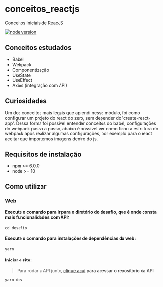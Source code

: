 # conceitos_reactjs
Conceitos iniciais de ReacJS

[![node version](https://img.shields.io/node/v/react)](https://img.shields.io/node/v/react)
<br>

## Conceitos estudados
- Babel
- Webpack
- Componentização
- UseState
- UseEffect
- Axios (integração com API)

## Curiosidades

Um dos conceitos mais legais que aprendi nesse módulo, foi como configurar um projeto do react do zero, sem depender do 'create-react-app'. 
Dessa forma foi possível entender conceitos do babel, configurações do webpack passo a passo, 
abaixo é possível ver como ficou a estrutura do webpack após realizar algumas configurações, por exemplo para o react aceitar que importemos imagens dentro do js.

## Requisitos de instalação
- npm >= 6.0.0
- node >= 10

## Como utilizar

### Web

#### Execute o comando para ir para o diretório do desafio, que é onde consta mais funcionalidades com API:

```
cd desafio
```

#### Execute o comando para instalações de dependências do web:

```
yarn
```

#### Iniciar o site:
> Para rodar a API junto, <a href="https://github.com/tsunodajapa/conceitos_node">clique aqui<a/> para acessar o repositório da API

```
yarn dev
```




